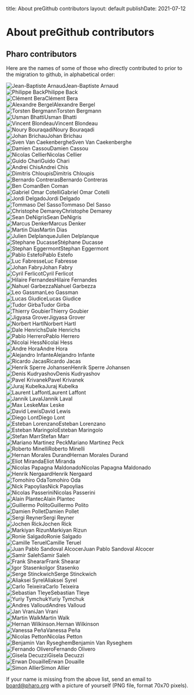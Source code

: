 title: About preGithub contributors
layout: default
publishDate: 2021-07-12

# About preGithub contributors


<div class="col-md-9 col-xs-12">

## Pharo contributors

Here are the names of some of those who directly contributed to prior to the migration to github, in alphabetical order:

<div class="contributor"><img class="img-circle" alt="Jean-Baptiste Arnaud" src="/web/files/faces/arnaud.png">Jean-Baptiste Arnaud</div>


<div class="contributor"><img class="img-circle" alt="Philippe Back" src="/web/files/faces/back.png">Philippe Back</div>


<div class="contributor"><img class="img-circle" alt="Clément Bera" src="/web/files/faces/bera.png">Clément Bera</div>


<div class="contributor"><img class="img-circle" alt="Alexandre Bergel" src="/web/files/faces/bergel.png">Alexandre Bergel</div>


<div class="contributor"><img class="img-circle" alt="Torsten Bergmann" src="/web/files/faces/bergmann.png">Torsten Bergmann</div>


<div class="contributor"><img class="img-circle" alt="Usman Bhatti" src="/web/files/faces/bhatti.png">Usman Bhatti</div>


<div class="contributor"><img class="img-circle" alt="Vincent Blondeau" src="/web/files/faces/noface.png">Vincent Blondeau</div>


<div class="contributor"><img class="img-circle" alt="Noury Bouraqadi" src="/web/files/faces/bouraqadi.png">Noury Bouraqadi</div>


<div class="contributor"><img class="img-circle" alt="Johan Brichau" src="/web/files/faces/brichau.png">Johan Brichau</div>


<div class="contributor"><img class="img-circle" alt="Sven Van Caekenberghe" src="/web/files/faces/caekenberghe.png">Sven Van Caekenberghe</div>


<div class="contributor"><img class="img-circle" alt="Damien Cassou" src="/web/files/faces/cassou.png">Damien Cassou</div>


<div class="contributor"><img class="img-circle" alt="Nicolas Cellier" src="/web/files/faces/cellier.png">Nicolas Cellier</div>


<div class="contributor"><img class="img-circle" alt="Guido Chari" src="/web/files/faces/chari.png">Guido Chari</div>


<div class="contributor"><img class="img-circle" alt="Andrei Chis" src="/web/files/faces/chis.png">Andrei Chis</div>


<div class="contributor"><img class="img-circle" alt="Dimitris Chloupis" src="/web/files/faces/chloupis.png">Dimitris Chloupis</div>


<div class="contributor"><img class="img-circle" alt="Bernardo Contreras" src="/web/files/faces/noface.png">Bernardo Contreras</div>


<div class="contributor"><img class="img-circle" alt="Ben Coman" src="/web/files/faces/coman.png">Ben Coman</div>


<div class="contributor"><img class="img-circle" alt="Gabriel Omar Cotelli" src="/web/files/faces/cotelli.png">Gabriel Omar Cotelli</div>


<div class="contributor"><img class="img-circle" alt="Jordi Delgado" src="/web/files/faces/delgado.png">Jordi Delgado</div>


<div class="contributor"><img class="img-circle" alt="Tommaso Del Sasso" src="/web/files/faces/sasso.png">Tommaso Del Sasso</div>


<div class="contributor"><img class="img-circle" alt="Christophe Demarey" src="/web/files/faces/demarey.png">Christophe Demarey</div>


<div class="contributor"><img class="img-circle" alt="Sean DeNigris" src="/web/files/faces/denigris.png">Sean DeNigris</div>


<div class="contributor"><img class="img-circle" alt="Marcus Denker" src="/web/files/faces/denker.png">Marcus Denker</div>


<div class="contributor"><img class="img-circle" alt="Martin Dias" src="/web/files/faces/dias.png">Martin Dias</div>


<div class="contributor"><img class="img-circle" alt="Julien Delplanque" src="/web/files/faces/noface.png">Julien Delplanque</div>


<div class="contributor"><img class="img-circle" alt="Stephane Ducasse" src="/web/files/faces/ducasse.png">Stéphane Ducasse</div>


<div class="contributor"><img class="img-circle" alt="Stephan Eggermont" src="/web/files/faces/eggermont.png">Stephan Eggermont</div>


<div class="contributor"><img class="img-circle" alt="Pablo Estefo" src="/web/files/faces/estefo.png">Pablo Estefo</div>


<div class="contributor"><img class="img-circle" alt="Luc Fabresse" src="/web/files/faces/fabresse.png">Luc Fabresse</div>


<div class="contributor"><img class="img-circle" alt="Johan Fabry" src="/web/files/faces/fabry.png">Johan Fabry</div>


<div class="contributor"><img class="img-circle" alt="Cyril Ferlicot" src="/web/files/faces/ferlicot1.png">Cyril Ferlicot</div>


<div class="contributor"><img class="img-circle" alt="Hilaire Fernandes" src="/web/files/faces/fernandes.png">Hilaire Fernandes</div>


<div class="contributor"><img class="img-circle" alt="Nahuel Garbezza" src="/web/files/faces/garbezza.png">Nahuel Garbezza</div>


<div class="contributor"><img class="img-circle" alt="Leo Gassman" src="/web/files/faces/gassman.png">Leo Gassman</div>


<div class="contributor"><img class="img-circle" alt="Lucas Giudice" src="/web/files/faces/giudice.png">Lucas Giudice</div>


<div class="contributor"><img class="img-circle" alt="Tudor Girba" src="/web/files/faces/girba.png">Tudor Girba</div>


<div class="contributor"><img class="img-circle" alt="Thierry Goubier" src="/web/files/faces/goubier.png">Thierry Goubier</div>


<div class="contributor"><img class="img-circle" alt="Jigyasa Grover" src="/web/files/faces/grover.png">Jigyasa Grover</div>


<div class="contributor"><img class="img-circle" alt="Norbert Hartl" src="/web/files/faces/hartl.png">Norbert Hartl</div>


<div class="contributor"><img class="img-circle" alt="Dale Henrichs" src="/web/files/faces/henrichs.png">Dale Henrichs</div>


<div class="contributor"><img class="img-circle" alt="Pablo Herrero" src="/web/files/faces/noface.png">Pablo Herrero</div>


<div class="contributor"><img class="img-circle" alt="Nicolai Hess" src="/web/files/faces/hess.png">Nicolai Hess</div>


<div class="contributor"><img class="img-circle" alt="Andre Hora" src="/web/files/faces/hora.png">Andre Hora</div>


<div class="contributor"><img class="img-circle" alt="Alejandro Infante" src="/web/files/faces/infante.png">Alejandro Infante</div>


<div class="contributor"><img class="img-circle" alt="Ricardo Jacas" src="/web/files/faces/jacas.png">Ricardo Jacas</div>


<div class="contributor"><img class="img-circle" alt="Henrik Sperre Johansen" src="/web/files/faces/noface.png">Henrik Sperre Johansen</div>


<div class="contributor"><img class="img-circle" alt="Denis Kudryashov" src="/web/files/faces/kudryashov.png">Denis Kudryashov</div>


<div class="contributor"><img class="img-circle" alt="Pavel Krivanek" src="/web/files/faces/krivanek.png">Pavel Krivanek</div>


<div class="contributor"><img class="img-circle" alt="Juraj Kubelka" src="/web/files/faces/kubelka.png">Juraj Kubelka</div>


<div class="contributor"><img class="img-circle" alt="Laurent Laffont" src="/web/files/faces/laffont.png">Laurent Laffont</div>


<div class="contributor"><img class="img-circle" alt="Jannik Laval" src="/web/files/faces/laval.png">Jannik Laval</div>


<div class="contributor"><img class="img-circle" alt="Max Leske" src="/web/files/faces/leske.png">Max Leske</div>


<div class="contributor"><img class="img-circle" alt="David Lewis" src="/web/files/faces/noface.png">David Lewis</div>


<div class="contributor"><img class="img-circle" alt="Diego Lont" src="/web/files/faces/lont.png">Diego Lont</div>


<div class="contributor"><img class="img-circle" alt="Esteban Lorenzano" src="/web/files/faces/lorenzano.png">Esteban Lorenzano</div>


<div class="contributor"><img class="img-circle" alt="Esteban Maringolo" src="/web/files/faces/maringolo.png">Esteban Maringolo</div>


<div class="contributor"><img class="img-circle" alt="Stefan Marr" src="/web/files/faces/marr.png">Stefan Marr</div>


<div class="contributor"><img class="img-circle" alt="Mariano Martinez Peck" src="/web/files/faces/peck.png">Mariano Martinez Peck</div>


<div class="contributor"><img class="img-circle" alt="Roberto Minelli" src="/web/files/faces/minelli.png">Roberto Minelli</div>


<div class="contributor"><img class="img-circle" alt="Hernan Morales Durand" src="/web/files/faces/noface.png">Hernan Morales Durand</div>


<div class="contributor"><img class="img-circle" alt="Eliot Miranda" src="/web/files/faces/miranda.png">Eliot Miranda</div>


<div class="contributor"><img class="img-circle" alt="Nicolas Papagna Maldonado" src="/web/files/faces/maldonado.png">Nicolas Papagna Maldonado</div>


<div class="contributor"><img class="img-circle" alt="Henrik Nergaard" src="/web/files/faces/noface.png">Henrik Nergaard</div>


<div class="contributor"><img class="img-circle" alt="Tomohiro Oda" src="http://files.pharo.org/success-stories/images/oda2.png">Tomohiro Oda</div>


<div class="contributor"><img class="img-circle" alt="Nick Papoylias" src="/web/files/faces/papoylias.png">Nick Papoylias</div>


<div class="contributor"><img class="img-circle" alt="Nicolas Passerini" src="/web/files/faces/passerini.png">Nicolas Passerini</div>


<div class="contributor"><img class="img-circle" alt="Alain Plantec" src="/web/files/faces/plantec.png">Alain Plantec</div>


<div class="contributor"><img class="img-circle" alt="Guillermo Polito" src="/web/files/faces/polito.png">Guillermo Polito</div>


<div class="contributor"><img class="img-circle" alt="Damien Pollet" src="/web/files/faces/pollet.png">Damien Pollet</div>


<div class="contributor"><img class="img-circle" alt="Sergi Reyner" src="/web/files/faces/reyner.png">Sergi Reyner</div>


<div class="contributor"><img class="img-circle" alt="Jochen Rick" src="/web/files/faces/rick.png">Jochen Rick</div>


<div class="contributor"><img class="img-circle" alt="Markiyan Rizun" src="/web/files/faces/rizun.png">Markiyan Rizun</div>


<div class="contributor"><img class="img-circle" alt="Ronie Salgado" src="/web/files/faces/salgado.png">Ronie Salgado</div>


<div class="contributor"><img class="img-circle" alt="Camille Teruel" src="/web/files/faces/teruel.png">Camille Teruel</div>


<div class="contributor"><img class="img-circle" alt="Juan Pablo Sandoval Alcocer" src="/web/files/faces/alcocer.png">Juan Pablo Sandoval Alcocer</div>


<div class="contributor"><img class="img-circle" alt="Samir Saleh" src="/web/files/faces/noface.png">Samir Saleh</div>


<div class="contributor"><img class="img-circle" alt="Frank Shearar" src="/web/files/faces/shearar.png">Frank Shearar</div>


<div class="contributor"><img class="img-circle" alt="Igor Stasenko" src="/web/files/faces/stasenko.png">Igor Stasenko</div>


<div class="contributor"><img class="img-circle" alt="Serge Stinckwich" src="/web/files/faces/stinckwich.png">Serge Stinckwich</div>


<div class="contributor"><img class="img-circle" alt="Aliaksei Syrel" src="/web/files/faces/syrel.png">Aliaksei Syrel</div>


<div class="contributor"><img class="img-circle" alt="Carlo Teixeira" src="/web/files/faces/teixeira1.png">Carlo Teixeira</div>


<div class="contributor"><img class="img-circle" alt="Sebastian Tleye" src="/web/files/faces/tleye.png">Sebastian Tleye</div>


<div class="contributor"><img class="img-circle" alt="Yuriy Tymchuk" src="/web/files/faces/tymchuk.png">Yuriy Tymchuk</div>


<div class="contributor"><img class="img-circle" alt="Andres Valloud" src="/web/files/faces/valloud.png">Andres Valloud</div>


<div class="contributor"><img class="img-circle" alt="Jan Vrani" src="/web/files/faces/vrani.png">Jan Vrani</div>


<div class="contributor"><img class="img-circle" alt="Martin Walk" src="/web/files/faces/walk.png">Martin Walk</div>


<div class="contributor"><img class="img-circle" alt="Hernan Wilkinson." src="/web/files/faces/wilkinson.png">Hernan Wilkinson</div>


<div class="contributor"><img class="img-circle" alt="Vanessa Peña" src="/web/files/faces/pena.png">Vanessa Peña</div>

<div class="contributor"><img class="img-circle" alt="Nicolas Petton" src="/web/files/faces/petton.png">Nicolas Petton</div>

<div class="contributor"><img class="img-circle" alt="Benjamin Van Ryseghem" src="/web/files/faces/vanryseghem.png">Benjamin Van Ryseghem</div>

<div class="contributor"><img class="img-circle" alt="Fernando Olivero" src="/web/files/faces/olivero.png">Fernando Olivero</div>

<div class="contributor"><img class="img-circle" alt="Gisela Decuzzi" src="/web/files/faces/decuzzi.png">Gisela Decuzzi</div>

<div class="contributor"><img class="img-circle" alt="Erwan Douaille" src="/web/files/faces/douaille.png">Erwan Douaille</div>

<div class="contributor"><img class="img-circle" alt="Simon Allier" src="/web/files/faces/noface.png">Simon Allier</div>

<div class="clearfix sep"></div>


</div>

If your name is missing from the above list, send an email to board@pharo.org with a picture of yourself \(PNG file, format 70x70 pixels\).
